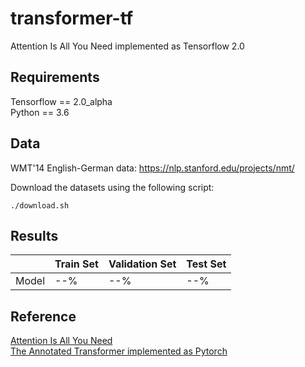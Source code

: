 # transformer-tf
Attention Is All You Need implemented as Tensorflow 2.0

## Requirements
Tensorflow == 2.0_alpha <br>
Python == 3.6

## Data
WMT'14 English-German data: https://nlp.stanford.edu/projects/nmt/

Download the datasets using the following script:
```
./download.sh
```

## Results
|         | Train Set    | Validation Set    | Test Set |
|---------|--------------|-------------------|----------|
| Model   | --%          | --%               | --%      |

## Reference
[Attention Is All You Need](https://arxiv.org/abs/1706.03762)<br>
[The Annotated Transformer implemented as Pytorch](http://nlp.seas.harvard.edu/2018/04/03/attention.html)
